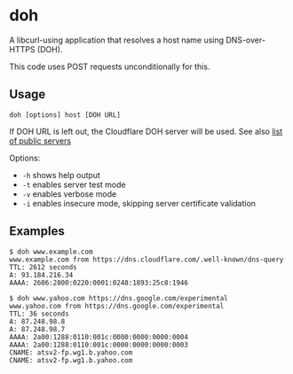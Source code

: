 # doh

 A libcurl-using application that resolves a host name using DNS-over-HTTPS
 (DOH).

 This code uses POST requests unconditionally for this.

## Usage

    doh [options] host [DOH URL]

If DOH URL is left out, the Cloudflare DOH server will be used. See also [list
of public
servers](https://github.com/curl/curl/wiki/DNS-over-HTTPS#publicly-available-servers)

Options:

- `-h` shows help output
- `-t` enables server test mode
- `-v` enables verbose mode
- `-i` enables insecure mode, skipping server certificate validation

## Examples

    $ doh www.example.com
    www.example.com from https://dns.cloudflare.com/.well-known/dns-query
    TTL: 2612 seconds
    A: 93.184.216.34
    AAAA: 2606:2800:0220:0001:0248:1893:25c8:1946

    $ doh www.yahoo.com https://dns.google.com/experimental
    www.yahoo.com from https://dns.google.com/experimental
    TTL: 36 seconds
    A: 87.248.98.8
    A: 87.248.98.7
    AAAA: 2a00:1288:0110:001c:0000:0000:0000:0004
    AAAA: 2a00:1288:0110:001c:0000:0000:0000:0003
    CNAME: atsv2-fp.wg1.b.yahoo.com
    CNAME: atsv2-fp.wg1.b.yahoo.com
